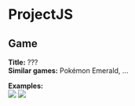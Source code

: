# ProjectJS

## Game

**Title:** ???  
**Similar games:** Pokémon Emerald, ...  

**Examples:**  
![](https://techkids.vn/blog/wp-content/uploads/2017/03/browser-quest-open-source-multiplayer-game.jpg)
![](http://www.emuinfo.pl/info/screeny/4/42206%5B3%5D.jpg)
